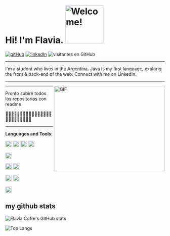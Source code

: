 # Hi! I'm Flavia. <img src="https://user-images.githubusercontent.com/84600360/130335431-185e272b-5778-4ba9-98ae-684fc0fe46f0.gif" title="Welcome!" width="120">


[![gitHub](https://user-images.githubusercontent.com/84600360/130335385-7a274dd7-23d1-4970-abef-02a6714372ae.png)](https://github.com/flaviacofre "Fla's GitHub")
[![linkedIn](https://user-images.githubusercontent.com/84600360/130335435-b37d12b6-c3f4-4375-b5b6-040e8ad22af2.png)](https://www.linkedin.com/in/cofreflavia "Fla's LinkedIN")
![visitantes en GitHub](https://visitor-badge.glitch.me/badge?page_id=flaviacofre "cantidad de visitantes")

---

I'm a student who lives in the Argentina. 
Java is my first language, explorig the front & back-end of the web.
Connect with me on LinkedIn.

---

<img align="right" alt="GIF" src="https://user-images.githubusercontent.com/84600360/130334984-978103e4-5f78-4c78-bd2e-d6136d8f04c4.gif" title="Hello, World!" width="350" height="270" />

---

Pronto subiré todos los repositorios con readme

🌱🌱🌱🌱🌱🌱🌱🌱🌱🌱🌱🌱🌱🌱🌱🌱🌱🌱🌱🌱🌱🌱🌱🌱🌱

----







**Languages and Tools:**


<a href="https://www.oracle.com/ar/java/" title="Java"><img src="https://user-images.githubusercontent.com/84600360/130335015-002aec87-dab3-4c04-b29f-ccbb863a6ffe.png" height="20"/></a>
<a href="https://developer.mozilla.org/es/docs/Web/JavaScript" title="JavaScript"><img src="https://user-images.githubusercontent.com/84600360/130335304-918a8393-85a1-4932-96f2-37bb1eb28048.png" height="20"/></a>
<a href="https://www.python.org/" title="Python"><img src="https://user-images.githubusercontent.com/84600360/130335315-8947cd93-ea6d-4a9e-9448-e773d9e9fac0.png" height="20"/></a>
<a href="https://docs.microsoft.com/en-us/dotnet/csharp/" title="C#"><img src="https://user-images.githubusercontent.com/84600360/130335325-e04dc183-92c2-4d60-9f58-2765dc5445d7.png" height="20"/></a>

<a href="https://git-scm.com/" title="Git"><img src="https://user-images.githubusercontent.com/84600360/130335341-b42f4bfe-46ec-407c-88e1-3ed9609b4361.png" height="20"/></a>

<a href="https://www.mysql.com/" title="MySQL"><img src="https://user-images.githubusercontent.com/84600360/130335354-14117309-5fa4-4063-be0c-4c9b3e38e805.png" height="20"/></a>
<a href="https://mariadb.org/" title="MariaDB"><img src="https://user-images.githubusercontent.com/84600360/130335369-fbccd096-7b63-4305-99d6-3b73f1a5f02b.png" height="20"/></a>

<a href="https://code.visualstudio.com/" title="Visual Studio Code"><img src="https://user-images.githubusercontent.com/84600360/130335407-e8c54018-fd50-41b2-9c47-877321b2a60b.png" height="20"/></a>
<a href="https://github.com/" title="GitHub"><img src="https://user-images.githubusercontent.com/84600360/130335385-7a274dd7-23d1-4970-abef-02a6714372ae.png" height="20"/></a>


<a href="https://dotnet.microsoft.com/" title="dotNet"><img src="https://user-images.githubusercontent.com/84600360/130335413-7189a8fa-3ac8-4c13-a95b-8c86cd9b07ab.png" height="20"/></a>

## my github stats

  
![Flavia Cofre's GitHub stats](https://github-readme-stats.vercel.app/api?username=cofreflavia&hide=contribs,prs&theme=gotham&show_icons=true "Flavia Cofre's GitHub stats")

![Top Langs](https://github-readme-stats.vercel.app/api/top-langs/?username=cofreflavia&layout=compact&theme=dark "Uso de Lenguajes")
